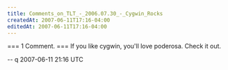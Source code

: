```yaml
---
title: Comments_on_TLT_-_2006.07.30_-_Cygwin_Rocks
createdAt: 2007-06-11T17:16-04:00
editedAt: 2007-06-11T17:16-04:00
---
```


=== 1 Comment. ===
If you like cygwin, you'll love poderosa. Check it out.

-- q 2007-06-11 21:16 UTC


